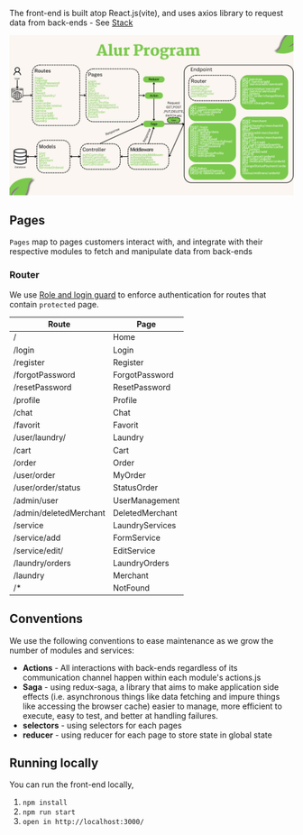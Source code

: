The front-end is built atop React.js(vite), and uses axios library to request data from back-ends - See [Stack](../README.md#Stack)

![Program Flow](../media/programFlow.png)

## Pages

`Pages` map to pages customers interact with, and integrate with their respective modules to fetch and manipulate data from back-ends

### Router

We use [Role and login guard](https://github.com/ahmadaliff/EasyWash-FinalProject/blob/main/client/src/components/ClientRoutes/index.jsx) to enforce authentication for routes that contain `protected` page.

| Route                  | Page            |
| ---------------------- | --------------- |
| /                      | Home            |
| /login                 | Login           |
| /register              | Register        |
| /forgotPassword        | ForgotPassword  |
| /resetPassword         | ResetPassword   |
| /profile               | Profile         |
| /chat                  | Chat            |
| /favorit               | Favorit         |
| /user/laundry/         | Laundry         |
| /cart                  | Cart            |
| /order                 | Order           |
| /user/order            | MyOrder         |
| /user/order/status     | StatusOrder     |
| /admin/user            | UserManagement  |
| /admin/deletedMerchant | DeletedMerchant |
| /service               | LaundryServices |
| /service/add           | FormService     |
| /service/edit/         | EditService     |
| /laundry/orders        | LaundryOrders   |
| /laundry               | Merchant        |
| /\*                    | NotFound        |

## Conventions

We use the following conventions to ease maintenance as we grow the number of modules and services:

- **Actions** - All interactions with back-ends regardless of its communication channel happen within each module's actions.js
- **Saga** - using redux-saga, a library that aims to make application side effects (i.e. asynchronous things like data fetching and impure things like accessing the browser cache) easier to manage, more efficient to execute, easy to test, and better at handling failures.
- **selectors** - using selectors for each pages
- **reducer** - using reducer for each page to store state in global state

## Running locally

You can run the front-end locally,

1. `npm install`
2. `npm run start`
3. `open in http://localhost:3000/`
